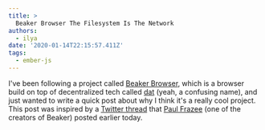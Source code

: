```yaml
---
title: >
  Beaker Browser The Filesystem Is The Network
authors:
  - ilya
date: '2020-01-14T22:15:57.411Z'
tags:
  - ember-js
---
```

I've been following a project called [Beaker Browser](https://beakerbrowser.com/), which is a browser build on top of decentralized tech called [dat](https://dat.foundation/) (yeah, a confusing name), and just wanted to write a quick post about why I think it's a really cool project. This post was inspired by a [Twitter thread](https://twitter.com/pfrazee/status/1217049494363295744) that [Paul Frazee](https://twitter.com/pfrazee) (one of the creators of Beaker) posted earlier today.


    